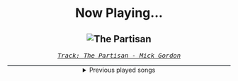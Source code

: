 <div align="center"> 
<h1>Now Playing...</h1>

![The Partisan](https://i.scdn.co/image/ab67616d00001e020400ad7f9242513afe63a126)
--
_<samp><a href="https://open.spotify.com/track/53FLdgvdpNLKdnYqgreJBK">Track: The Partisan - Mick Gordon</a></samp>_

<div style="border: 1px #4B5054 solid"></div>
<details>
  <summary>
    Previous played songs
  </summary>
  <table>
    <thead>
      <tr>
        <th>
          Artist
        </th>
        <th>
          Song
        </th>
        <th>
          Link
        </th>
      </tr>
    </thead>
    <tbody>
      <tr><td>Mick Gordon</td><td>The Partisan</td><td><a href="https://open.spotify.com/track/53FLdgvdpNLKdnYqgreJBK">https://open.spotify.com/track/53FLdgvdpNLKdnYqgreJBK</a></td></tr><tr><td>SKYLIMIT</td><td>Designed To Lose</td><td><a href="https://open.spotify.com/track/2Lh2jkpjEvA4ImyGXxDLrm">https://open.spotify.com/track/2Lh2jkpjEvA4ImyGXxDLrm</a></td></tr><tr><td>Adelitas Way</td><td>Otherside Of Pain - Rock mix</td><td><a href="https://open.spotify.com/track/4t2bArkcb30AOMTNDDzUcT">https://open.spotify.com/track/4t2bArkcb30AOMTNDDzUcT</a></td></tr><tr><td>Andromida</td><td>Fade Away</td><td><a href="https://open.spotify.com/track/4dQP4Dl2Ma5GDie3BHZA3i">https://open.spotify.com/track/4dQP4Dl2Ma5GDie3BHZA3i</a></td></tr><tr><td>Hämatom</td><td>Alles wegen Bier</td><td><a href="https://open.spotify.com/track/62CcsHpmxN1YYbalTik5Jv">https://open.spotify.com/track/62CcsHpmxN1YYbalTik5Jv</a></td></tr><tr><td>Merritt Goodwin</td><td>Black Haze</td><td><a href="https://open.spotify.com/track/1pi00iDnPBYqDypwXjmTGJ">https://open.spotify.com/track/1pi00iDnPBYqDypwXjmTGJ</a></td></tr><tr><td>Dynazty</td><td>Call of the Night</td><td><a href="https://open.spotify.com/track/57QjQeKO0GqG004JoqZyTZ">https://open.spotify.com/track/57QjQeKO0GqG004JoqZyTZ</a></td></tr><tr><td>League of Legends</td><td>Bite Marks</td><td><a href="https://open.spotify.com/track/6zJoGHVeRHbfijJF95Q3pE">https://open.spotify.com/track/6zJoGHVeRHbfijJF95Q3pE</a></td></tr><tr><td>Memphis May Fire</td><td>Overdose - feat. Blindside</td><td><a href="https://open.spotify.com/track/23GgTbzZ80ceqziBKCO7mJ">https://open.spotify.com/track/23GgTbzZ80ceqziBKCO7mJ</a></td></tr><tr><td>Goodjohn Productions</td><td>Malify</td><td><a href="https://open.spotify.com/track/6oM8Yo0DEIsFOtYbdPPK5h">https://open.spotify.com/track/6oM8Yo0DEIsFOtYbdPPK5h</a></td></tr><tr><td>Sān-Z</td><td>卡吕冬的骑行</td><td><a href="https://open.spotify.com/track/0gXIDak3FX05qXjdcqssZm">https://open.spotify.com/track/0gXIDak3FX05qXjdcqssZm</a></td></tr><tr><td>The Unguided</td><td>Kilonova</td><td><a href="https://open.spotify.com/track/0pu5h8JSXr3ozBgYjQjzIB">https://open.spotify.com/track/0pu5h8JSXr3ozBgYjQjzIB</a></td></tr><tr><td>Breaking Benjamin</td><td>The Dark of You</td><td><a href="https://open.spotify.com/track/7egnrHJAANlNymbrmQNKcG">https://open.spotify.com/track/7egnrHJAANlNymbrmQNKcG</a></td></tr><tr><td>Breaking Benjamin</td><td>Never Again</td><td><a href="https://open.spotify.com/track/07huQEWGQAe7aJaeR08Cag">https://open.spotify.com/track/07huQEWGQAe7aJaeR08Cag</a></td></tr><tr><td>Breaking Benjamin</td><td>Lights Out</td><td><a href="https://open.spotify.com/track/5aBknBm85rJp8fSWu2koV2">https://open.spotify.com/track/5aBknBm85rJp8fSWu2koV2</a></td></tr><tr><td>Breaking Benjamin</td><td>Hopeless</td><td><a href="https://open.spotify.com/track/2c2UTSuyPbEmxWyTOMwjON">https://open.spotify.com/track/2c2UTSuyPbEmxWyTOMwjON</a></td></tr><tr><td>Breaking Benjamin</td><td>Torn in Two</td><td><a href="https://open.spotify.com/track/3IiMnjK7S2PlsPVMuAH7rU">https://open.spotify.com/track/3IiMnjK7S2PlsPVMuAH7rU</a></td></tr><tr><td>Breaking Benjamin</td><td>Close to Heaven</td><td><a href="https://open.spotify.com/track/0zAJqlBcRSvrcCae4TwkBv">https://open.spotify.com/track/0zAJqlBcRSvrcCae4TwkBv</a></td></tr><tr><td>Breaking Benjamin</td><td>Into The Nothing</td><td><a href="https://open.spotify.com/track/0slW7U1gWpQ9Dx2vWWp2ga">https://open.spotify.com/track/0slW7U1gWpQ9Dx2vWWp2ga</a></td></tr><tr><td>Breaking Benjamin</td><td>What Lies Beneath</td><td><a href="https://open.spotify.com/track/2DezzC1osZwVm3lxIRlrCe">https://open.spotify.com/track/2DezzC1osZwVm3lxIRlrCe</a></td></tr>
    </tbody>
  </table>
</details>

</div>
